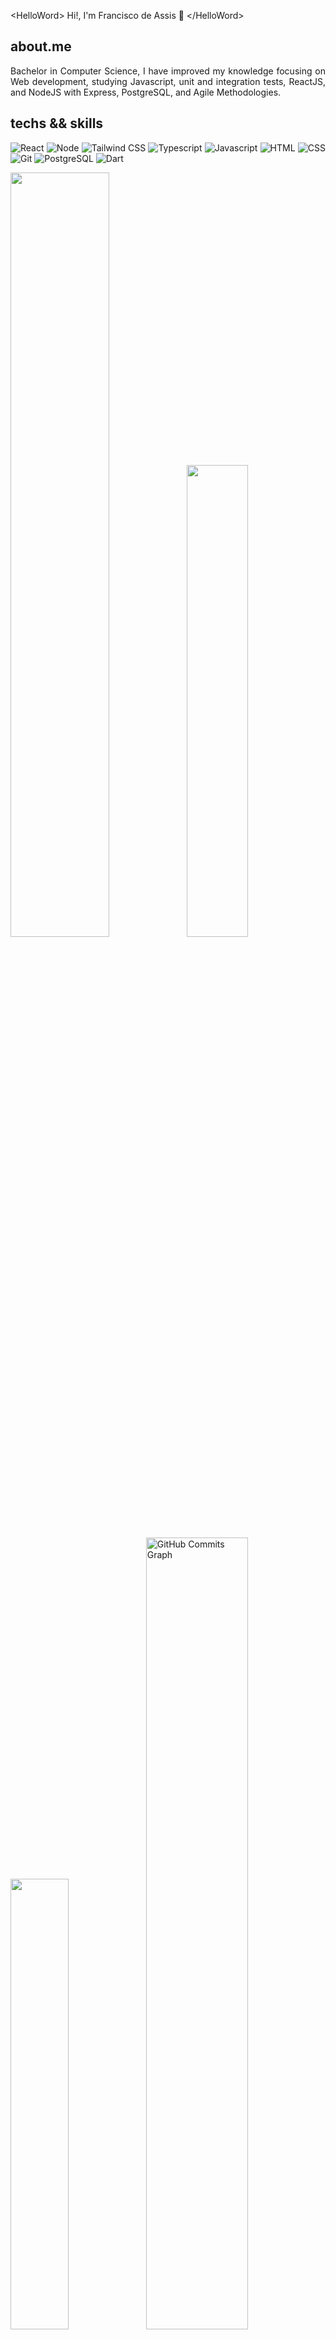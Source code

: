 \<HelloWord> Hi!, I'm Francisco de Assis 👋 \</HelloWord>

## about.me
<p align="justify">
Bachelor in Computer Science, I have improved my knowledge focusing on Web development, studying Javascript, unit and integration tests, ReactJS, and NodeJS with Express, PostgreSQL, and Agile Methodologies.
</p>

## techs && skills
<p align="justify">
  
 <img alt="React" src="https://img.shields.io/badge/react-%230d1117.svg?style=for-the-badge&logo=react"/>
  
  <img alt="Node" src="https://img.shields.io/badge/node.js-%230d1117.svg?style=for-the-badge&logo=node.js&logoColor=#339933"/>
 
  <img alt="Tailwind CSS" src="https://img.shields.io/badge/tailwindcss-%230d1117?style=for-the-badge&logo=tailwindcss"/>
  
 <img alt="Typescript" src="https://img.shields.io/badge/typescript-%230d1117.svg?style=for-the-badge&logo=typescript"/>
  
 <img alt="Javascript" src="https://img.shields.io/badge/javascript-%230d1117.svg?style=for-the-badge&logo=javascript"/>
  
 <img alt="HTML" src="https://img.shields.io/badge/html5-%230d1117.svg?style=for-the-badge&logo=html5"/>
 
  <img alt="CSS" src="https://img.shields.io/badge/css3-%230d1117.svg?style=for-the-badge&logo=css3&logoColor=1572B6"/>
  
   <img alt="Git" src="https://img.shields.io/badge/git-%230d1117.svg?style=for-the-badge&logo=git&logoColor=#F05032"/>
  
  <img alt="PostgreSQL" src="https://img.shields.io/badge/postgresql-%230d1117.svg?style=for-the-badge&logo=postgresql&logoColor=#4169E1"/>
  
  <img alt="Dart" src="https://img.shields.io/badge/dart-%230d1117.svg?style=for-the-badge&logo=dart&logoColor=#0175C2"/>
</p>
 

<p align="left">
<img width="56%" src="https://github-readme-stats.vercel.app/api?username=fdAssis&prs&count_private=true&include_all_commits=true&show_icons=true&theme=dracula&icon_color=DAD3AF&hide_border=true&border_radius=15&bg_color=0d1117"/><img width="44%" src="http://github-readme-streak-stats.herokuapp.com?user=fdAssis&count_private=true&theme=dracula&hide_border=true&date_format=M%20j%5B%2C%20Y%5D&background=0D1117&sideNums=FFF"/>
 <img width="43%" src="https://github-readme-stats.vercel.app/api/top-langs?username=fdAssis&hide=c%23,scss&count_private=true&include_all_commits=true&show_icons=true&theme=dracula&icon_color=DAD3AF&layout=compact&hide_border=true&border_radius=15&bg_color=0d1117"/><img width="57%" src="https://github-readme-activity-graph.cyclic.app/graph?username=fdAssis&theme=dracula&icon_color=DAD3AF&hide_border=true&border_radius=15&bg_color=0d1117&point=FFF&count_private=true" alt="GitHub Commits Graph" /></a>
</p>
  
## social && contact
<p align="justify">
<a href="https://www.linkedin.com/in/frandeassis/"><img src="https://img.shields.io/badge/linkedin-%230d1117.svg?style=for-the-badge&logo=linkedin&logoColor=0077B5"/></a>
<a href="mailto:franciscodeassisc.santos@gmail.com"> <img src="https://img.shields.io/badge/gmail-%230d1117.svg?style=for-the-badge&logo=gmail&logoColor=#EA4335"/> </a>
<a href="https://t.me/franc_deassis"><img src="https://img.shields.io/badge/Telegram-%230d1117?style=for-the-badge&logo=telegram&logoColor=#E4405F"/></a>
  <a href="https://drive.google.com/file/d/1XvXVa79qeOwK8OR7EtKuOKBO1nedOKSa/view?usp=sharing"><img src="https://img.shields.io/badge/CV-%230d1117?style=for-the-badge&logo=LibreOffice&logoColor=#E4405F"/></a>
</p>

[![@d_assis's Holopin board](https://holopin.me/d_assis)](https://holopin.io/@d_assis)
